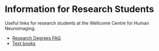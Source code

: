 # Information for Research Students
Useful links for research students at the Wellcome Centre for Human Neuroimaging.

* [Research Degrees FAQ](https://www.ucl.ac.uk/ion/research-degree-faqs)
* [Text books](Text_books.md)
